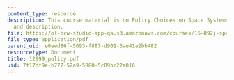 ```yaml
---
content_type: resource
description: This course material is on Policy Choices on Space Systems - Definition
  and description.
file: https://ol-ocw-studio-app-qa.s3.amazonaws.com/courses/16-892j-space-system-architecture-and-design-fall-2004/7f17df9eb77752a958805c89bc22a016_12999_policy.pdf
file_type: application/pdf
parent_uid: e0eed86f-5693-f887-d901-3ae41a2bb482
resourcetype: Document
title: 12999_policy.pdf
uid: 7f17df9e-b777-52a9-5880-5c89bc22a016
---
```

